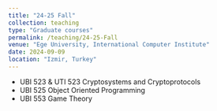 ```yaml
---
title: "24-25 Fall"
collection: teaching
type: "Graduate courses"
permalink: /teaching/24-25-Fall
venue: "Ege University, International Computer Institute"
date: 2024-09-09
location: "Izmir, Turkey"
---
```




* UBI 523 & UTI 523 Cryptosystems and Cryptoprotocols
* UBI 525 Object Oriented Programming
* UBI 553 Game Theory